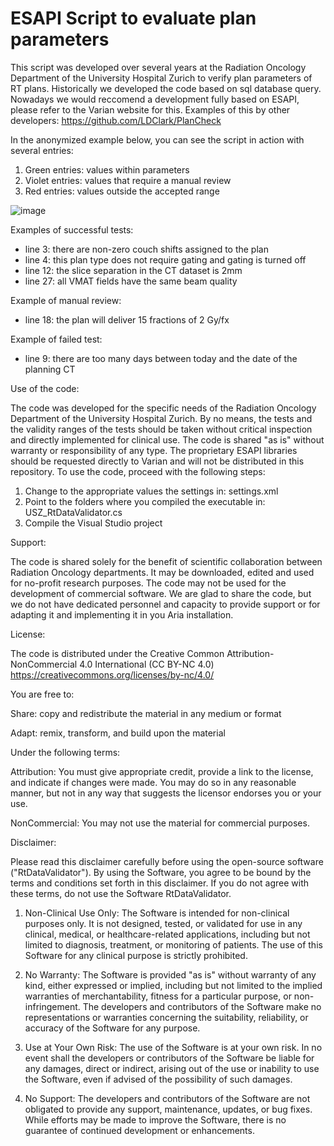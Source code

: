 # ESAPI Script to evaluate plan parameters

This script was developed over several years at the Radiation Oncology Department of the University Hospital Zurich to verify plan parameters of RT plans. Historically we developed the code based on sql database query. Nowadays we would reccomend a development fully based on ESAPI, please refer to the Varian website for this. Examples of this by other developers: https://github.com/LDClark/PlanCheck

In the anonymized example below, you can see the script in action with several entries:
1) Green entries: values within parameters
2) Violet entries: values that require a manual review
3) Red entries: values outside the accepted range

![image](https://github.com/riccardodalbelloUSZ/ESAPI_RtDataValidator/assets/79981471/85ad2b6d-192f-4656-a0af-9834055df604)

Examples of successful tests:
- line 3: there are non-zero couch shifts assigned to the plan
- line 4: this plan type does not require gating and gating is turned off
- line 12: the slice separation in the CT dataset is 2mm
- line 27: all VMAT fields have the same beam quality

Example of manual review:
- line 18: the plan will deliver 15 fractions of 2 Gy/fx

Example of failed test:
- line 9: there are too many days between today and the date of the planning CT

Use of the code:

The code was developed for the specific needs of the Radiation Oncology Department of the University Hospital Zurich. By no means, the tests and the validity ranges of the tests should be taken without critical inspection and directly implemented for clinical use. The code is shared "as is" without warranty or responsibility of any type. The proprietary ESAPI libraries should be requested directly to Varian and will not be distributed in this repository. To use the code, proceed with the following steps:

1) Change to the appropriate values the settings in: settings.xml
2) Point to the folders where you compiled the executable in: USZ_RtDataValidator.cs
3) Compile the Visual Studio project

Support:

The code is shared solely for the benefit of scientific collaboration between Radiation Oncology departments. It may be downloaded, edited and used for no-profit research purposes. The code may not be used for the development of commercial software. We are glad to share the code, but we do not have dedicated personnel and capacity to provide support or for adapting it and implementing it in you Aria installation.

License:

The code is distributed under the Creative Common Attribution-NonCommercial 4.0 International (CC BY-NC 4.0) 
https://creativecommons.org/licenses/by-nc/4.0/ 

You are free to:

Share: copy and redistribute the material in any medium or format

Adapt: remix, transform, and build upon the material

Under the following terms:

Attribution: You must give appropriate credit, provide a link to the license, and indicate if changes were made. You may do so in any reasonable manner, but not in any way that suggests the licensor endorses you or your use.

NonCommercial: You may not use the material for commercial purposes.

Disclaimer:

Please read this disclaimer carefully before using the open-source software ("RtDataValidator"). By using the Software, you agree to be bound by the terms and conditions set forth in this disclaimer. If you do not agree with these terms, do not use the Software RtDataValidator.

1. Non-Clinical Use Only: The Software is intended for non-clinical purposes only. It is not designed, tested, or validated for use in any clinical, medical, or healthcare-related applications, including but not limited to diagnosis, treatment, or monitoring of patients. The use of this Software for any clinical purpose is strictly prohibited.

2. No Warranty: The Software is provided "as is" without warranty of any kind, either expressed or implied, including but not limited to the implied warranties of merchantability, fitness for a particular purpose, or non-infringement. The developers and contributors of the Software make no representations or warranties concerning the suitability, reliability, or accuracy of the Software for any purpose.

3. Use at Your Own Risk: The use of the Software is at your own risk. In no event shall the developers or contributors of the Software be liable for any damages, direct or indirect, arising out of the use or inability to use the Software, even if advised of the possibility of such damages.

4. No Support: The developers and contributors of the Software are not obligated to provide any support, maintenance, updates, or bug fixes. While efforts may be made to improve the Software, there is no guarantee of continued development or enhancements.

